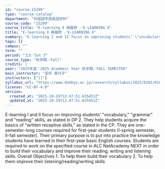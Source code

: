 ```yaml
---
id: "course:15209"
type: "course-catalog"
department: "外国語学部英語学科"
course_code: "15209"
course_title: "E-learning Ⅱ 再履修 ／E-LEARNING Ⅱ"
title: "E-learning Ⅱ 再履修 ／E-LEARNING Ⅱ"
summary: "E-learning I and II focus on improving students’ \"vocabulary,\" \"grammar\" and \"reading\" skills, as stated in DP 2. They h…"
tags: []
campus: ""
term: ""
period: "土3／Sat 3"
course_type: "秋学期／Fall"
credits: 1
year: "2025年度／2025 Academic Year 秋学期／FALL SEMESTER"
main_instructor: "安井 美代子"
instructors: ["[]"]
syllabus_url: "https://www.dokkyo.ac.jp/research/syllabus/2025/0102/0102_15209_ja_JP.html"
license: "CC-BY-4.0"
version:
  created_at: "2025-10-29T12:47:51.635451Z"
  updated_at: "2025-10-29T12:47:51.635451Z"
---
```

E-learning I and II focus on improving students’ "vocabulary," "grammar" and "reading" skills, as stated in DP 2. They help students acquire the basics of "written receptive skills," as stated in the CP. They are one-semester-long courses required for first-year students (I-spring semester, II-fall semester). Their primary purpose is to put into practice the knowledge students have learned in their first-year basic English courses. Students are required to work on the specified course in ALC NetAcademy NEXT in order to build their vocabulary and improve their reading, writing and listening skills. Overall Objectives 1. To help them build their vocabulary 2. To help them improve their listening/reading/writing skills
